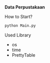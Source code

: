**Data Perpustakaan**

How to Start?
```python
python Main.py
```

Used Library
- os
- time
- PrettyTable